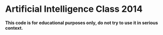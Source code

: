 Artificial Intelligence Class 2014
=====================
**This code is for educational purposes only, do not try to use it in serious context.**